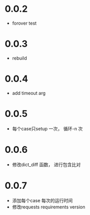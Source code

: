 # 0.0.2
- forover test

# 0.0.3
- rebuild

# 0.0.4
- add timeout arg

# 0.0.5
- 每个case只setup 一次， 循环-n 次

# 0.0.6
- 修改dict_diff 函数， 进行包含比对

# 0.0.7
- 添加每个case 每次的运行时间
- 修改requests requirements version
